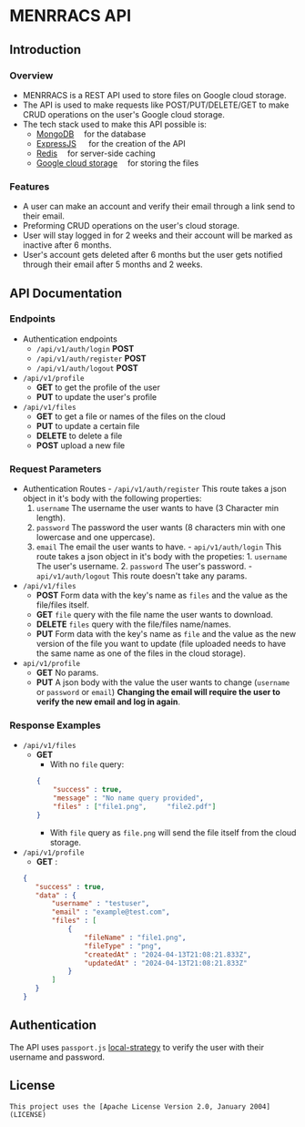 # MENRRACS API

## Introduction

   ### Overview
   - MENRRACS is a REST API used to store files on Google cloud storage.
   - The API is used to make requests like POST/PUT/DELETE/GET to make CRUD operations on the user's Google cloud storage.
   - The tech stack used to make this API possible is:
      - [MongoDB](https://mongodb.com/) <img src="https://encrypted-tbn0.gstatic.com/images?q=tbn:ANd9GcTNyOe4xJhJFvDUbm1OSFnnEc4plFTvdYrBmOfNf-YUNA&s" width="10" height="10"> for the database
      - [ExpressJS](https://expressjs.com/) <img src="https://adware-technologies.s3.amazonaws.com/uploads/technology/thumbnail/20/express-js.png" width="14" height="14">  for the creation of the API
      - [Redis](https://redis.io/) <img src="https://www.stackery.io/assets/images/posts/redis-cache-cluster-support/featured.svg" width="10" height="10">  for server-side caching
      - [Google cloud storage](https://cloud.google.com/gcp?hl=en) <img src="https://static-00.iconduck.com/assets.00/google-cloud-icon-2048x1646-7admxejz.png" width="10" height="10">  for storing the files

   ### Features
   - A user can make an account and verify their email through a link send to their email.
   - Preforming CRUD operations on the user's cloud storage.
   - User will stay logged in for 2 weeks and their account will be marked as inactive after 6 months.
   - User's account gets deleted after 6 months but the user gets notified through their email after 5 months and 2 weeks.

## API Documentation
   ### Endpoints
   - Authentication endpoints
     - `/api/v1/auth/login` **POST**
     - `/api/v1/auth/register` **POST**
     - `/api/v1/auth/logout` **POST**
   - `/api/v1/profile`
     - **GET** to get the profile of the user
     - **PUT** to update the user's profile
   - `/api/v1/files`
     - **GET** to get a file or names of the files on the cloud
     - **PUT** to update a certain file
     - **DELETE** to delete a file
     - **POST** upload a new file
   ### Request Parameters
   - Authentication Routes
    - `/api/v1/auth/register`
        This route takes a json object in it's body with the following properties:
        1. `username` The username the user wants to have (3 Character min length).
        2. `password` The password the user wants (8 characters min with one lowercase and one uppercase).
        3. `email` The email the user wants to have.
    - `api/v1/auth/login`
        This route takes a json object in it's body with the propeties:
          1. `username` The user's username.
          2. `password` The user's password.
    - `api/v1/auth/logout`
        This route doesn't take any params.
   - `/api/v1/files`
      - **POST** Form data with the key's name as `files` and the value as the file/files itself.
      - **GET** `file` query with the file name the user wants to download.
      - **DELETE** `files` query with the file/files name/names.
      - **PUT** Form data with the key's name as `file` and the value as the new version of the file you want to update (file uploaded needs to have the same name as one of the files in the cloud storage).
   - `api/v1/profile`
     - **GET** No params.
     - **PUT** A json body with the value the user wants to change (`username` or `password` or `email`) **Changing the email will require the user to verify the new email and log in again**.
   ### Response Examples
   - `/api/v1/files`
     - **GET** 
       - With no `file` query:
        ```json
        {
            "success" : true,
            "message" : "No name query provided",
            "files" : ["file1.png",     "file2.pdf"]
        }
        ```
       - With `file` query as `file.png` will send the file itself from the cloud storage.
   - `/api/v1/profile`
     - **GET** : 
     ```json
     {
        "success" : true,
        "data" : {
            "username" : "testuser",
            "email" : "example@test.com",
            "files" : [
                {
                    "fileName" : "file1.png",
                    "fileType" : "png",
                    "createdAt" : "2024-04-13T21:08:21.833Z",
                    "updatedAt" : "2024-04-13T21:08:21.833Z"
                }
            ]
        }
     }
     ```

## Authentication
   The API uses `passport.js` [local-strategy](https://www.passportjs.org/packages/passport-local/) to verify the user with their username and password.

## License
    This project uses the [Apache License Version 2.0, January 2004](LICENSE)
